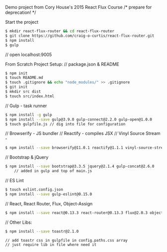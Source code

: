 Demo project from Cory House's 2015 React Flux Course
/* prepare for deprecation! */

Start the project
```bash
$ mkdir react-flux-router && cd react-flux-router
$ git clone https://github.com/craig-o-curtis/react-flux-router.git
$ npm install
$ gulp
```
// open localhost:9005

From Scratch Project Setup:
// package.json & README
```bash
$ npm init
$ touch README.md
$ touch .gitignore && echo "node_modules/" >> .gitignore
$ git init
$ mkdir src dist
$ touch src/index.html
```

// Gulp - task runner
```bash
$ npm install -g gulp
$ npm install --save gulp@3.9.0 gulp-connect@2.2.0 gulp-open@1.0.0
$ touch gulpfile.js // dig into file for configuration
```

// Browserify - JS bundler
// Reactify - compiles JSX
// Vinyl Source Stream - 
```bash
$ npm install --save browserify@11.0.1 reactify@1.1.1 vinyl-source-stream@1.1.0
```

// Bootstrap & jQuery
```bash
$ npm install --save bootstrap@3.3.5 jquery@2.1.4 gulp-concat@2.6.0
    // added in gulp and top of main.js
```

// ES Lint
```bash
$ touch eslint.config.json
$ npm install --save gulp-eslint@0.15.0
```

// React, React Router, Flux, Object-Assign
```bash
$ npm install --save react@0.13.3 react-router@0.13.3 flux@2.0.3 object-assign
```
// Other Libs:
```bash
$ npm install --save toastr@2.1.0
```
    // add toastr css in gulpfile in config.paths.css array
    // just require lib in file where need it


